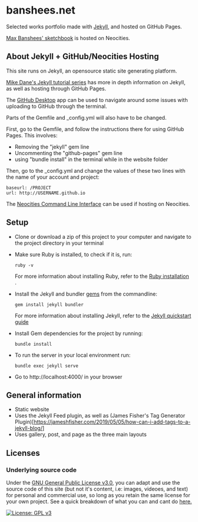 # banshees.net

Selected works portfolio made with [Jekyll](https://jekyllrb.com/), and hosted on GitHub Pages.

[Max Banshees' sketchbook](https://maxbanshees.com) is hosted on Neocities.

## About Jekyll + GitHub/Neocities Hosting

This site runs on Jekyll, an opensource static site generating platform.

[Mike Dane's Jekyll tutorial series](https://www.youtube.com/watch?v=T1itpPvFWHI&list=PLLAZ4kZ9dFpOPV5C5Ay0pHaa0RJFhcmcB&index=1) has more in depth information on Jekyll, as well as hosting through GitHub Pages.

The [GitHub Desktop](https://desktop.github.com/) app can be used to navigate around some issues with uploading to GitHub through the terminal.

Parts of the Gemfile and _config.yml will also have to be changed.

First, go to the Gemfile, and follow the instructions there for using GitHub Pages. This involves:

- Removing the "jekyll" gem line
- Uncommenting the "github-pages" gem line
- using "bundle install" in the terminal while in the website folder

Then, go to the _config.yml and change the values of these two lines with the name of your account and project:

```
baseurl: /PROJECT
url: http://USERNAME.github.io
``` 

The [Neocities Command Line Interface](https://neocities.org/cli) can be used if hosting on Neocities.

## Setup

- Clone or download a zip of this project to your computer and navigate to the
  project directory in your terminal
  
- Make sure Ruby is installed, to check if it is, run:
  ```
  ruby -v
  ``` 
  For more information about installing Ruby, refer to the [Ruby installation ](https://www.ruby-lang.org/en/documentation/installation/).

- Install the Jekyll and bundler [gems](https://jekyllrb.com/docs/ruby-101/#gems) from the commandline:
  ```
  gem install jekyll bundler
  ```
  For more information about installing Jekyll, refer to the [Jekyll quickstart guide](https://jekyllrb.com/docs/quickstart/)


- Install Gem dependencies for the project by running:
  ```
  bundle install
  ```
  
- To run the server in your local environment run:
  ```
  bundle exec jekyll serve
  ```
  
- Go to http://localhost:4000/ in your browser

## General information

- Static website
- Uses the Jekyll Feed plugin, as well as (James Fisher's Tag Generator Plugin)[https://jameshfisher.com/2019/05/05/how-can-i-add-tags-to-a-jekyll-blog/]
- Uses gallery, post, and page as the three main layouts

## Licenses

### Underlying source code

Under the [GNU General Public License v3.0](LICENSE), you can adapt and use the source code of this site (but not it's content, i.e: images, videoes, and text) for personal and commercial use, so long as you retain the same license for your own project. See a quick breakdown of what you can and cant do [here.](https://tldrlegal.com/license/gnu-lesser-general-public-license-v3-(lgpl-3))

[![License: GPL v3](https://img.shields.io/badge/License-GPLv3-blue.svg?style=flat-square)](https://www.gnu.org/licenses/gpl-3.0)
